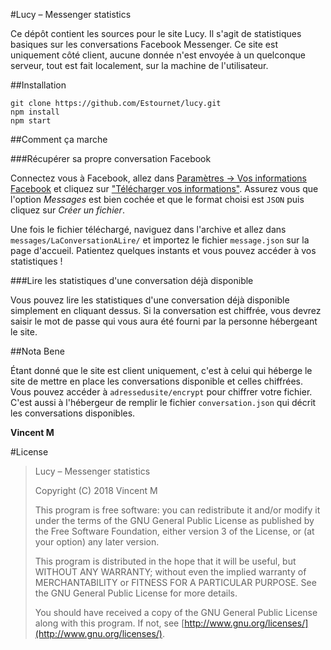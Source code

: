 #Lucy – Messenger statistics

Ce dépôt contient les sources pour le site Lucy. Il s'agit de statistiques basiques sur les conversations Facebook Messenger.
Ce site est uniquement côté client, aucune donnée n'est envoyée à un quelconque serveur, tout est fait localement, sur la machine de l'utilisateur.

##Installation

    git clone https://github.com/Estournet/lucy.git
    npm install
    npm start

##Comment ça marche

###Récupérer sa propre conversation Facebook

Connectez vous à Facebook, allez dans [Paramètres -> Vos informations Facebook](https://www.facebook.com/settings?tab=your_facebook_information)
et cliquez sur ["Télécharger vos informations"](https://www.facebook.com/dyi/?x=AdkyKUsIfjQzOtSt&referrer=yfi_settings).
Assurez vous que l'option *Messages* est bien cochée et que le format choisi est `JSON` puis cliquez sur *Créer un fichier*.

Une fois le fichier téléchargé, naviguez dans l'archive et allez dans `messages/LaConversationALire/` et importez le
fichier `message.json` sur la page d'accueil.
Patientez quelques instants et vous pouvez accéder à vos statistiques !

###Lire les statistiques d'une conversation déjà disponible

Vous pouvez lire les statistiques d'une conversation déjà disponible simplement en cliquant dessus. Si la conversation est chiffrée, 
vous devrez saisir le mot de passe qui vous aura été fourni par la personne hébergeant le site. 

##Nota Bene

Étant donné que le site est client uniquement, c'est à celui qui héberge le site de mettre en place les conversations disponible et celles chiffrées.
Vous pouvez accéder à `adressedusite/encrypt` pour chiffrer votre fichier. C'est aussi à l'hébergeur de remplir le fichier `conversation.json` qui 
décrit les conversations disponibles.

**Vincent M**

#License

>Lucy – Messenger statistics
>
>Copyright (C) 2018  Vincent M
>
>This program is free software: you can redistribute it and/or modify
it under the terms of the GNU General Public License as published by
the Free Software Foundation, either version 3 of the License, or
(at your option) any later version.
>
>This program is distributed in the hope that it will be useful,
but WITHOUT ANY WARRANTY; without even the implied warranty of
MERCHANTABILITY or FITNESS FOR A PARTICULAR PURPOSE.  See the
GNU General Public License for more details.
>
>You should have received a copy of the GNU General Public License
along with this program.  If not, see [http://www.gnu.org/licenses/](http://www.gnu.org/licenses/).